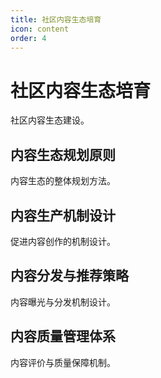```yaml
---
title: 社区内容生态培育
icon: content
order: 4
---
```


# 社区内容生态培育

社区内容生态建设。

## 内容生态规划原则

内容生态的整体规划方法。

## 内容生产机制设计

促进内容创作的机制设计。

## 内容分发与推荐策略

内容曝光与分发机制设计。

## 内容质量管理体系

内容评价与质量保障机制。

